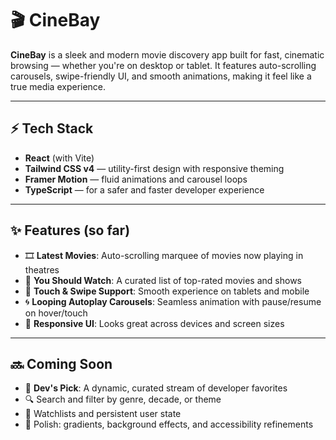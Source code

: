 # 🎬 CineBay

**CineBay** is a sleek and modern movie discovery app built for fast, cinematic browsing — whether you're on desktop or tablet. It features auto-scrolling carousels, swipe-friendly UI, and smooth animations, making it feel like a true media experience.

---

## ⚡ Tech Stack

- **React** (with Vite)
- **Tailwind CSS v4** — utility-first design with responsive theming
- **Framer Motion** — fluid animations and carousel loops
- **TypeScript** — for a safer and faster developer experience

---

## ✨ Features (so far)

- 🎞️ **Latest Movies**: Auto-scrolling marquee of movies now playing in theatres
- 🍿 **You Should Watch**: A curated list of top-rated movies and shows
- 📱 **Touch & Swipe Support**: Smooth experience on tablets and mobile
- 🌀 **Looping Autoplay Carousels**: Seamless animation with pause/resume on hover/touch
- 🌄 **Responsive UI**: Looks great across devices and screen sizes

---

## 🔜 Coming Soon

- 🎯 **Dev's Pick**: A dynamic, curated stream of developer favorites
- 🔍 Search and filter by genre, decade, or theme
- 📁 Watchlists and persistent user state
- 💅 Polish: gradients, background effects, and accessibility refinements